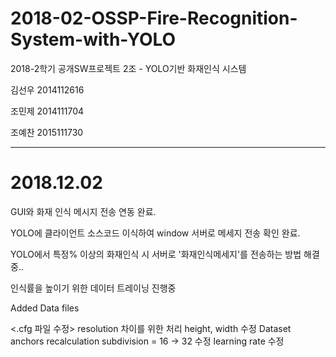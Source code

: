 # 2018-02-OSSP-Fire-Recognition-System-with-YOLO
2018-2학기 공개SW프로젝트 2조 - YOLO기반 화재인식 시스템 

김선우 2014112616

조민제 2014111704

조예찬 2015111730

-------------------------------------------------------

# 2018.12.02

GUI와 화재 인식 메시지 전송 연동 완료.

YOLO에 클라이언트 소스코드 이식하여 window 서버로 메세지 전송 확인 완료.

YOLO에서 특정% 이상의 화재인식 시 서버로 '화재인식메세지'를 전송하는 방법 해결중..

인식률을 높이기 위한 데이터 트레이닝 진행중

Added Data files

<.cfg 파일 수정> 
resolution 차이를 위한 처리
height, width 수정 
Dataset anchors recalculation
subdivision = 16 -> 32 수정
learning rate 수정

